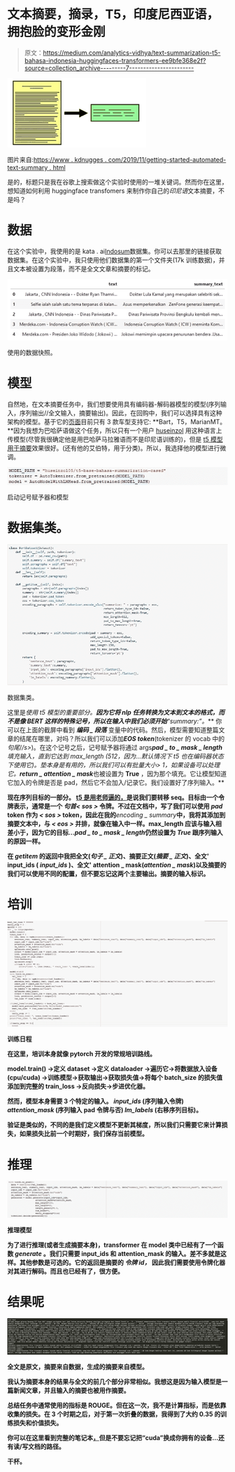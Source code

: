 # 文本摘要，摘录，T5，印度尼西亚语，拥抱脸的变形金刚

> 原文：<https://medium.com/analytics-vidhya/text-summarization-t5-bahasa-indonesia-huggingfaces-transformers-ee9bfe368e2f?source=collection_archive---------7----------------------->

![](img/bd9b86cad8204e6fab4f6485bafb2fa7.png)

图片来自:[https://www . kdnugges . com/2019/11/getting-started-automated-text-summary . html](https://www.kdnuggets.com/2019/11/getting-started-automated-text-summarization.html)

是的，标题只是我在谷歌上搜索做这个实验时使用的一堆关键词。然而你在这里，想知道如何利用 huggingface transfomers 来制作你自己的*印尼语*文本摘要，不是吗？

# **数据**

在这个实验中，我使用的是 kata . ai[Indosum](https://github.com/kata-ai/indosum)数据集。你可以去那里的链接获取数据集。在这个实验中，我只使用他们数据集的第一个文件夹(17k 训练数据)，并且文本被设置为段落，而不是全文文章和摘要的标记。

![](img/40b54e2d29cb251cc60f2f5539d85f8e.png)

使用的数据快照。

# 模型

自然地，在文本摘要任务中，我们想要使用具有编码器-解码器模型的模型(序列输入，序列输出//全文输入，摘要输出)。因此，在回购中，我们可以选择具有这种架构的模型。基于它的[页面](https://huggingface.co/transformers/summary.html#sequence-to-sequence-models)目前只有 3 款车型支持它: **Bart，T5，MarianMT。**因为我想为巴哈萨语做这个任务，所以只有一个用户 [huseinzol](https://huggingface.co/huseinzol05) 用这种语言上传模型(尽管我很确定他是用巴哈萨马拉雅语而不是印尼语训练的)，但是 [t5 模型用于摘要](https://huggingface.co/huseinzol05/t5-base-bahasa-summarization-cased)效果很好。(还有他的艾伯特，用于分类)。所以，我选择他的模型进行微调。

![](img/f23913d3edf9d54e53accf00bb6c64fc.png)

启动记号赋予器和模型

# 数据集类。

![](img/5361c835803e19a4c177ab4a0060042b.png)

数据集类。

这里是**使用 t5 模型的重要部分。**因为它将 nlp 任务转换为文本到文本的格式，而不是像 **BERT** 这样的特殊记号，所以在输入中我们必须开始***“summary:”。*** 你可以在上面的截屏中看到 ***编码 _ 段落*** 变量中的代码。然后，模型需要知道整篇文章的结尾在哪里，对吗？所以我们可以添加***EOS token***(tokenizer 的 vocab 中的*句尾*/*/s>*)。在这个记号之后，记号赋予器将通过 args***pad _ to _ mask _ length****填充输入，直到它达到 max_length (512，因为…默认情况下 t5 也在编码器状态下使用它)。垫本身是有用的，所以我们可以有批量大小> 1，如果设备可以处理它。***return _ attention _ mask****也被设置为 **True** ，因为那个填充。它让模型知道它加入的令牌是否是 pad，然后它不会加入/记录它。我们设置好了序列输入。**

**现在序列目标的一部分。 [t5 是用老师逼的，](https://huggingface.co/transformers/model_doc/t5.html#training)是说我们要转移 seq。目标由一个令牌表示，通常是一个 ***句首< sos >*** 令牌。不过在文档中，写了我们可以使用 *pad* token 作为 *< sos >* token，因此在我的***encoding _ summary***中，我将其添加到摘要文本中，与 *< eos >* 并排，就像在输入中一样。max_length 应该与输入相差小于，因为它的目标…***pad _ to _ mask _ length***仍然设置为 ***True*** 跟序列输入的原因一样。**

**在 ***__getitem__*** 的返回中我把全文(*句子 _ 正文*)、摘要正文(*摘要 _ 正文*)、全文' input_ids ( *input_ids* )、全文' attention _ mask(*attention _ mask*)以及摘要的我们可以使用不同的配置，但不要忘记这两个主要输出。摘要的输入标识。**

# **培训**

**![](img/9e095021924d5bb806f2306ec364aa0d.png)**

**训练日程**

**在这里，培训本身就像 pytorch 开发的常规培训路线。**

**model.train() ->定义 dataset ->定义 dataloader ->遍历它->将数据放入设备(cpu/cuda) ->训练模型->获取输出->获取损失值->将每个 batch_size 的损失值添加到完整的 train_loss ->反向损失->步进优化器。**

**然而，模型本身需要 3 个特定的输入。 *input_ids* (序列输入令牌) *attention_mask* (序列输入 pad 令牌与否) *lm_labels* (右移序列目标)。**

**验证是类似的，不同的是我们定义模型不更新其梯度，所以我们只需要它来计算损失，如果损失比前一个时期好，我们保存当前模型。**

# **推理**

**![](img/b0161f3aee51e9e0b99384eccbd69d38.png)**

**推理模型**

**为了进行推理(或者生成摘要本身)，transformer 在 model 类中已经有了一个函数 ***generate*** 。我们只需要 input_ids 和 attention_mask 的输入。差不多就是这样。其他参数是可选的。它的返回是摘要的 ***令牌 id，*** 因此我们需要使用令牌化器对其进行解码。而且也已经有了，很方便。**

# **结果呢**

**![](img/b842ccea28b2039a10b7170c037b5006.png)**

**全文是原文，摘要来自数据，生成的摘要来自模型。**

**我认为摘要本身的结果与全文的前几个部分非常相似。我想这是因为输入模型是一篇新闻文章，并且输入的摘要也被用作摘要。**

**总结任务中通常使用的指标是 ROUGE。但在这一次，我不是计算指标，而是依靠收集的损失。在 3 个时期之后，对于第一次折叠的数据，我得到了大约 0.35 的训练损失和价值损失。**

**你可以在这里看到完整的笔记本[，](https://github.com/imanueldrxl/NLPLearning/blob/master/Text%20Summarization.ipynb)但是不要忘记把“cuda”换成你拥有的设备…还有读/写文档的路径。**

**干杯。**